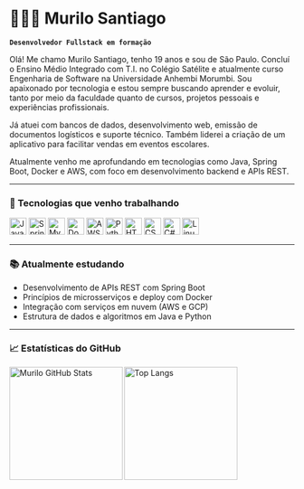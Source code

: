 # 👨🏻‍💻 Murilo Santiago

**`Desenvolvedor Fullstack em formação`**

Olá! Me chamo Murilo Santiago, tenho 19 anos e sou de São Paulo. Concluí o Ensino Médio Integrado com T.I. no Colégio Satélite e atualmente curso Engenharia de Software na Universidade Anhembi Morumbi. Sou apaixonado por tecnologia e estou sempre buscando aprender e evoluir, tanto por meio da faculdade quanto de cursos, projetos pessoais e experiências profissionais.  

Já atuei com bancos de dados, desenvolvimento web, emissão de documentos logísticos e suporte técnico. Também liderei a criação de um aplicativo para facilitar vendas em eventos escolares.  

Atualmente venho me aprofundando em tecnologias como Java, Spring Boot, Docker e AWS, com foco em desenvolvimento backend e APIs REST.

---

### 🚀 Tecnologias que venho trabalhando

<img alt="Java" height="30" src="https://cdn.jsdelivr.net/gh/devicons/devicon/icons/java/java-original.svg" />
<img alt="Spring Boot" height="30" src="https://cdn.jsdelivr.net/gh/devicons/devicon/icons/spring/spring-original.svg" />
<img alt="MySQL" height="30" src="https://cdn.jsdelivr.net/gh/devicons/devicon/icons/mysql/mysql-original.svg" />
<img alt="Docker" height="30" src="https://cdn.jsdelivr.net/gh/devicons/devicon/icons/docker/docker-original.svg" />
<img alt="AWS" height="30" src="https://cdn.jsdelivr.net/gh/devicons/devicon/icons/amazonwebservices/amazonwebservices-original.svg" />
<img alt="Python" height="30" src="https://cdn.jsdelivr.net/gh/devicons/devicon/icons/python/python-original.svg" />
<img alt="HTML" height="30" src="https://cdn.jsdelivr.net/gh/devicons/devicon/icons/html5/html5-original.svg" />
<img alt="CSS" height="30" src="https://cdn.jsdelivr.net/gh/devicons/devicon/icons/css3/css3-original.svg" />
<img alt="C#" height="30" src="https://cdn.jsdelivr.net/gh/devicons/devicon/icons/csharp/csharp-original.svg" />
<img alt="Linux" height="30" src="https://cdn.jsdelivr.net/gh/devicons/devicon/icons/linux/linux-original.svg" />

---

### 📚 Atualmente estudando

- Desenvolvimento de APIs REST com Spring Boot  
- Princípios de microsserviços e deploy com Docker  
- Integração com serviços em nuvem (AWS e GCP)  
- Estrutura de dados e algoritmos em Java e Python  

---

### 📈 Estatísticas do GitHub

<p>
  <img 
    align="left" 
    alt="Murilo GitHub Stats" 
    height="200" 
    src="https://github-readme-stats.vercel.app/api?username=murilo-sys&show_icons=true&theme=tokyonight&include_all_commits=true&locale=pt-br" 
  />
  
  <img 
    align="left" 
    alt="Top Langs" 
    height="200" 
    src="https://github-readme-stats.vercel.app/api/top-langs/?username=murilo-sys&theme=tokyonight&layout=compact&custom_title=Tecnologias&langs_count=8" 
  />
</p>
